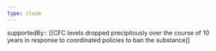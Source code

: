 ```yaml
---
type: claim
---
```


supportedBy:: [[CFC levels dropped precipitously over the course of 10 years in response to coordinated policies to ban the substance]]